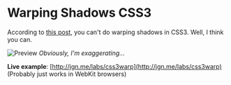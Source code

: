 # Warping Shadows CSS3

According to [this post](http://buildinternet.com/2010/06/warping-drop-shadows-to-give-depth/), you can't do warping shadows in CSS3. Well, I think you can.

![Preview](http://jgn.me/labs/css3warp/preview.png)
*Obviously, I'm exaggerating...*

**Live example**: [http://jgn.me/labs/css3warp](http://jgn.me/labs/css3warp) (Probably just works in WebKit browsers)
